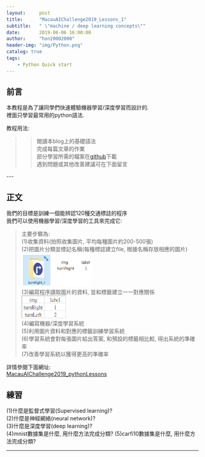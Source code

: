 ```yaml
---
layout:     post
title:      "MacauAIChallenge2019_Lessons_1"
subtitle:   " \"machine / deep learning concepts\""
date:       2019-06-06 16:00:00
author:     "hon20002000"
header-img: "img/Python.png"
catalog: true
tags:
    - Python Quick start
---
```


## 前言

本教程是為了讓同學們快速體驗機器學習/深度學習而設計的.  
裡面只學習最常用的python語法.  
  
教程用法:  
>>閱讀本blog上的基礎語法  
>>完成每篇文章的作業  
>>部分學習所需的檔案在[github](https://github.com/hon20002000/MacauAIChallenge2019_pythonLessons)下載  
>>遇到問題或其他改善建議可在下面留言

<p id = "build"></p>
---

## 正文

我們的目標是訓練一個能辨認120種交通標誌的程序  
我們可以使用機器學習/深度學習的工具來完成它:  
>主要步驟為:  
>(1)收集資料(拍照收集圖片, 平均每種圖片約200-500張)  
>(2)把圖片分類並標記名稱(每種標誌建立file, 根據名稱存放相應的圖片)  
><img src="/img/turnRight.png" width="40%">  
>(3)編寫程序讀取圖片的資料, 並和標籤建立一一對應關係  
><img src="/img/label.png" width="25%">  
>(4)編寫機器/深度學習系統  
>(5)利用圖片資料和對應的標籤訓練學習系統  
>(6)學習系統會對每張圖片給出答案, 和預設的標籤相比較, 得出系統的準確率  
>(7)改善學習系統以獲得更高的準確率  
  
詳情參閱下面網址:  
[MacauAIChallenge2019_pythonLessons](https://github.com/hon20002000/MacauAIChallenge2019_pythonLessons)  

## 練習
  
(1)什麼是監督式學習(Supervised learning)?  
(2)什麼是神經網絡(neural network)?  
(3)什麼是深度學習(deep learning)?  
(4)mnist數據集是什麼, 用什麼方法完成分類? 
(5)carfi10數據集是什麼, 用什麼方法完成分類? 

---


